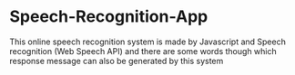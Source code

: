 # Speech-Recognition-App
This online speech recognition system is made by Javascript and Speech recognition (Web Speech API) and there are some words though which response message can also be generated by this system

